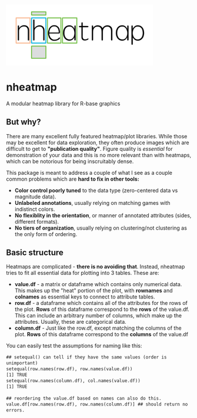 <p align="left"><img src="images/Logo.png" alt="main logo" width="400" /></p>


# nheatmap
A modular heatmap library for R-base graphics
 
## But why?
There are many excellent fully featured heatmap/plot libraries. While those may be excellent for data exploration, they often produce images which are difficult to get to **"publication quality"**. Figure quality is *essential* for demonstration of your data and this is no more relevant than with heatmaps, which can be notorious for being inscruitably dense. 

This package is meant to address a couple of what I see as a couple common problems which are **hard to fix in other tools:**

* **Color control poorly tuned** to the data type (zero-centered data vs magnitude data).
* **Unlabeled annotations**, usually relying on matching games with indistinct colors.
* **No flexiblity in the orientation**, or manner of annotated attributes (sides, different formats).
* **No tiers of organization**, usually relying on clustering/not clustering as the only form of ordering.

## Basic structure
Heatmaps are complicated - **there is no avoiding that**. Instead, nheatmap tries to fit all essential data for plotting into 3 tables. These are:

* **value.df** - a matrix or dataframe which contains only numerical data. This makes up the "heat" portion of the plot, with **rownames** and **colnames** as essential keys to connect to attribute tables.
* **row.df** - a dataframe which contains all of the attributes for the rows of the plot. **Rows** of this dataframe correspond to the **rows** of the value.df. This can include an arbitrary number of columns, which make up the attributes. Usually, these are categorical data. 
* **column.df** - Just like the row.df, except matching the columns of the plot. **Rows** of this dataframe correspond to the **columns** of the value.df

You can easily test the assumptions for naming like this:
```
## setequal() can tell if they have the same values (order is unimportant)
setequal(row.names(row.df), row.names(value.df))
[1] TRUE
setequal(row.names(column.df), col.names(value.df))
[1] TRUE

## reordering the value.df based on names can also do this.
value.df[row.names(row.df), row.names(column.df)] ## should return no errors.
```


